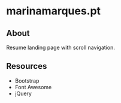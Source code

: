 <h1> marinamarques.pt </h1>

<h2>About</h2>
Resume landing page with scroll navigation.<br>

<h2>Resources</h2>
<ul>
<li>Bootstrap</li>
<li>Font Awesome</li>
<li>jQuery</li>
</ul>
